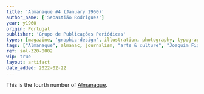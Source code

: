 ```yaml
---
title: 'Almanaque #4 (January 1960)'
author_name: ['Sebastião Rodrigues']
year: y1960
origin: Portugal
publisher: 'Grupo de Publicações Periódicas'
types: [magazine, 'graphic-design', illustration, photography, typography]
tags: ["Almanaque", almanac, journalism, "arts & culture", "Joaquim Figueiredo Magalhães"]
ref: sol-320-0002
wip: true
layout: artifact
date_added: 2022-02-22
---
```

<p>This is the fourth number of <a class="text-cat-link publisher" href="/tags/almanaque/">Almanaque</a>.</p>
